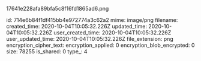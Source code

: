 17641e228afa89bfa5c8f16fd1865ad6.png

id: 714e6b84f1df415bb4e972774a3c62a2
mime: image/png
filename: 
created_time: 2020-10-04T10:05:32.226Z
updated_time: 2020-10-04T10:05:32.226Z
user_created_time: 2020-10-04T10:05:32.226Z
user_updated_time: 2020-10-04T10:05:32.226Z
file_extension: png
encryption_cipher_text: 
encryption_applied: 0
encryption_blob_encrypted: 0
size: 78255
is_shared: 0
type_: 4
